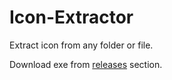 # Icon-Extractor
Extract icon from any folder or file.

Download exe from [releases](https://github.com/X-Necro-X/Icon-Extractor/releases) section.
